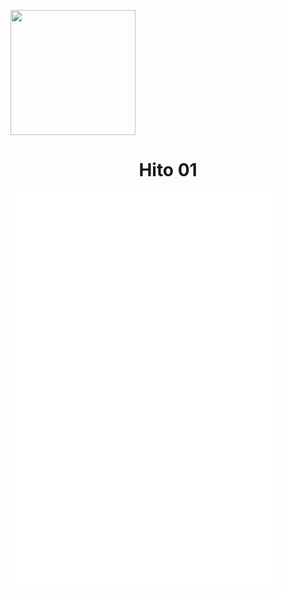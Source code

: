 <p align="left">
  <img src="https://semanadelcannabis.cayetano.edu.pe/assets/img/logo-upch.png" width="200">
  <h1 align="center">Hito 01</h1>
</p>

<embed src="FdD/Hitos/Hito01.pdf" type="application/pdf" width="420px" height="630px">
